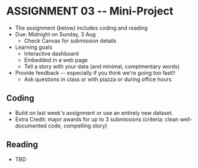 
# ASSIGNMENT 03 -- Mini-Project

* The assignment (below) includes coding and reading
* Due: Midnight on Sunday, 3 Aug
  * Check Canvas for submission details
* Learning goals
  * Interactive dashboard
  * Embedded in a web page
  * Tell a story with your data (and minimal, complmentary words)
* Provide feedback -- especially if you think we're going too fast!!
  * Ask questions in class or with piazza or during office hours

## Coding

* Build on last week's assignment or use an entirely new dataset.
* Extra Credit: major awards for up to 3 submissions (criteria: clean well-documented code, compelling story)

## Reading

* TBD
